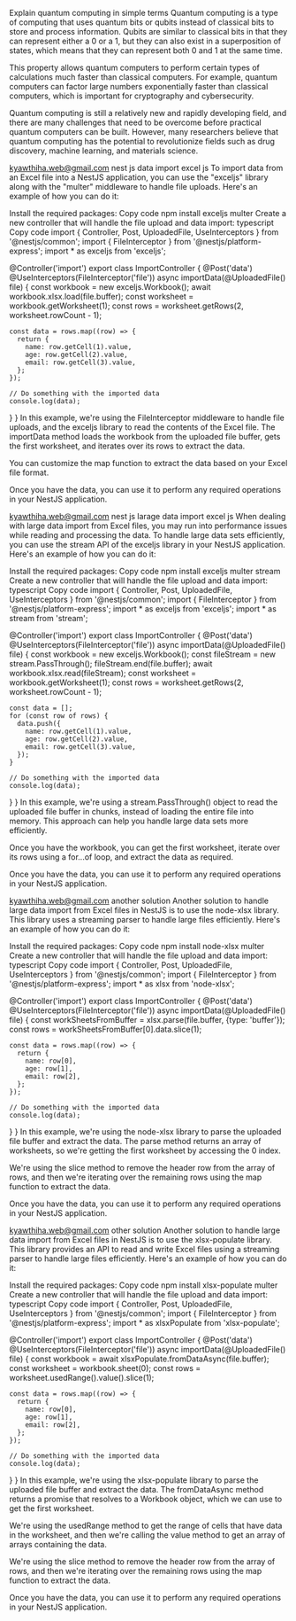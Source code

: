 Explain quantum computing in simple terms
Quantum computing is a type of computing that uses quantum bits or qubits instead of classical bits to store and process information. Qubits are similar to classical bits in that they can represent either a 0 or a 1, but they can also exist in a superposition of states, which means that they can represent both 0 and 1 at the same time.

This property allows quantum computers to perform certain types of calculations much faster than classical computers. For example, quantum computers can factor large numbers exponentially faster than classical computers, which is important for cryptography and cybersecurity.

Quantum computing is still a relatively new and rapidly developing field, and there are many challenges that need to be overcome before practical quantum computers can be built. However, many researchers believe that quantum computing has the potential to revolutionize fields such as drug discovery, machine learning, and materials science.




kyawthiha.web@gmail.com
nest js data import excel js 
To import data from an Excel file into a NestJS application, you can use the "exceljs" library along with the "multer" middleware to handle file uploads. Here's an example of how you can do it:

Install the required packages:
Copy code
npm install exceljs multer
Create a new controller that will handle the file upload and data import:
typescript
Copy code
import { Controller, Post, UploadedFile, UseInterceptors } from '@nestjs/common';
import { FileInterceptor } from '@nestjs/platform-express';
import * as exceljs from 'exceljs';

@Controller('import')
export class ImportController {
  @Post('data')
  @UseInterceptors(FileInterceptor('file'))
  async importData(@UploadedFile() file) {
    const workbook = new exceljs.Workbook();
    await workbook.xlsx.load(file.buffer);
    const worksheet = workbook.getWorksheet(1);
    const rows = worksheet.getRows(2, worksheet.rowCount - 1);

    const data = rows.map((row) => {
      return {
        name: row.getCell(1).value,
        age: row.getCell(2).value,
        email: row.getCell(3).value,
      };
    });

    // Do something with the imported data
    console.log(data);
  }
}
In this example, we're using the FileInterceptor middleware to handle file uploads, and the exceljs library to read the contents of the Excel file. The importData method loads the workbook from the uploaded file buffer, gets the first worksheet, and iterates over its rows to extract the data.

You can customize the map function to extract the data based on your Excel file format.

Once you have the data, you can use it to perform any required operations in your NestJS application.




kyawthiha.web@gmail.com
nest js larage data import excel js 
When dealing with large data import from Excel files, you may run into performance issues while reading and processing the data. To handle large data sets efficiently, you can use the stream API of the exceljs library in your NestJS application. Here's an example of how you can do it:

Install the required packages:
Copy code
npm install exceljs multer stream
Create a new controller that will handle the file upload and data import:
typescript
Copy code
import { Controller, Post, UploadedFile, UseInterceptors } from '@nestjs/common';
import { FileInterceptor } from '@nestjs/platform-express';
import * as exceljs from 'exceljs';
import * as stream from 'stream';

@Controller('import')
export class ImportController {
  @Post('data')
  @UseInterceptors(FileInterceptor('file'))
  async importData(@UploadedFile() file) {
    const workbook = new exceljs.Workbook();
    const fileStream = new stream.PassThrough();
    fileStream.end(file.buffer);
    await workbook.xlsx.read(fileStream);
    const worksheet = workbook.getWorksheet(1);
    const rows = worksheet.getRows(2, worksheet.rowCount - 1);

    const data = [];
    for (const row of rows) {
      data.push({
        name: row.getCell(1).value,
        age: row.getCell(2).value,
        email: row.getCell(3).value,
      });
    }

    // Do something with the imported data
    console.log(data);
  }
}
In this example, we're using a stream.PassThrough() object to read the uploaded file buffer in chunks, instead of loading the entire file into memory. This approach can help you handle large data sets more efficiently.

Once you have the workbook, you can get the first worksheet, iterate over its rows using a for...of loop, and extract the data as required.

Once you have the data, you can use it to perform any required operations in your NestJS application.




kyawthiha.web@gmail.com
another solution
Another solution to handle large data import from Excel files in NestJS is to use the node-xlsx library. This library uses a streaming parser to handle large files efficiently. Here's an example of how you can do it:

Install the required packages:
Copy code
npm install node-xlsx multer
Create a new controller that will handle the file upload and data import:
typescript
Copy code
import { Controller, Post, UploadedFile, UseInterceptors } from '@nestjs/common';
import { FileInterceptor } from '@nestjs/platform-express';
import * as xlsx from 'node-xlsx';

@Controller('import')
export class ImportController {
  @Post('data')
  @UseInterceptors(FileInterceptor('file'))
  async importData(@UploadedFile() file) {
    const workSheetsFromBuffer = xlsx.parse(file.buffer, {type: 'buffer'});
    const rows = workSheetsFromBuffer[0].data.slice(1);

    const data = rows.map((row) => {
      return {
        name: row[0],
        age: row[1],
        email: row[2],
      };
    });

    // Do something with the imported data
    console.log(data);
  }
}
In this example, we're using the node-xlsx library to parse the uploaded file buffer and extract the data. The parse method returns an array of worksheets, so we're getting the first worksheet by accessing the 0 index.

We're using the slice method to remove the header row from the array of rows, and then we're iterating over the remaining rows using the map function to extract the data.

Once you have the data, you can use it to perform any required operations in your NestJS application.




kyawthiha.web@gmail.com
other solution
Another solution to handle large data import from Excel files in NestJS is to use the xlsx-populate library. This library provides an API to read and write Excel files using a streaming parser to handle large files efficiently. Here's an example of how you can do it:

Install the required packages:
Copy code
npm install xlsx-populate multer
Create a new controller that will handle the file upload and data import:
typescript
Copy code
import { Controller, Post, UploadedFile, UseInterceptors } from '@nestjs/common';
import { FileInterceptor } from '@nestjs/platform-express';
import * as xlsxPopulate from 'xlsx-populate';

@Controller('import')
export class ImportController {
  @Post('data')
  @UseInterceptors(FileInterceptor('file'))
  async importData(@UploadedFile() file) {
    const workbook = await xlsxPopulate.fromDataAsync(file.buffer);
    const worksheet = workbook.sheet(0);
    const rows = worksheet.usedRange().value().slice(1);

    const data = rows.map((row) => {
      return {
        name: row[0],
        age: row[1],
        email: row[2],
      };
    });

    // Do something with the imported data
    console.log(data);
  }
}
In this example, we're using the xlsx-populate library to parse the uploaded file buffer and extract the data. The fromDataAsync method returns a promise that resolves to a Workbook object, which we can use to get the first worksheet.

We're using the usedRange method to get the range of cells that have data in the worksheet, and then we're calling the value method to get an array of arrays containing the data.

We're using the slice method to remove the header row from the array of rows, and then we're iterating over the remaining rows using the map function to extract the data.

Once you have the data, you can use it to perform any required operations in your NestJS application.
